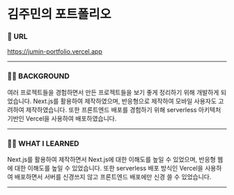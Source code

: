 # 김주민의 포트폴리오

### 🔗 URL

https://jumin-portfolio.vercel.app

---

### 🧑‍💻 BACKGROUND

여러 프로젝트들을 경험하면서 만든 프로젝트들을 보기 좋게 정리하기 위해 개발하게 되었습니다. Next.js를 활용하여 제작하였으며, 반응형으로 제작하여 모바일 사용자도 고려하여 제작하였습니다. 또한 프론트엔드 배포를 경험하기 위해 serverless 아키텍처 기반인 Vercel을 사용하여 배포하였습니다.

---

### 🧑‍💻 WHAT I LEARNED

Next.js를 활용하여 제작하면서 Next.js에 대한 이해도를 높일 수 있었으며, 반응형 웹에 대한 이해도를 높일 수 있었습니다. 또한 serverless 배포 방식인 Vercel을 사용하여 배포하면서 서버를 신경쓰지 않고 프론트엔드 배포에만 신경 쓸 수 있었습니다.

---
